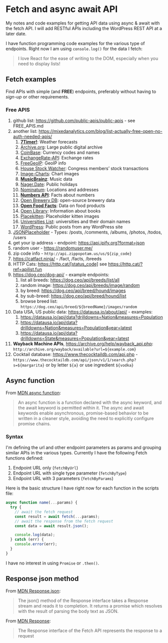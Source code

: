 # Fetch and async await API

My notes and code examples for getting API data using async & await with the fetch API. I will add RESTful APIs including the WordPress REST API at a later date.

I have function programming code examples for the various type of endpoints. Right now I am using `console.log()` for the data I fetch:

> I love React for the ease of writing to the DOM, especially when you need to display lists!

## Fetch examples

Find APIs with simple (and **FREE**) endpoints, preferably without having to _sign-up_ or other requirements.

### Free APIS

1. github list: https://github.com/public-apis/public-apis - see FREE_APIS.md
1. another list: https://mixedanalytics.com/blog/list-actually-free-open-no-auth-needed-apis/
   1. [**7Timer!**](http://www.7timer.info/doc.php?lang=en): Weather forecasts
   1. [Archive.org](https://archive.readme.io/docs): Large public digital archive
   1. [CoinBase](https://docs.cloud.coinbase.com/sign-in-with-coinbase/docs/api-users#data-endpoints): Currency codes and names
   1. [ExchangeRate-API](https://www.exchangerate-api.com/docs/overview): Exchange rates
   1. [FreeGeoIP](https://ipbase.com/): GeoIP info
   1. [House Stock Watcher](https://housestockwatcher.com/api): Congress members’ stock transactions
   1. [Image-Charts](https://documentation.image-charts.com/): Chart images
   1. [**MusicBrainz**](https://musicbrainz.org/doc/MusicBrainz_API): Music data
   1. [Nager.Date](https://date.nager.at/): Public holidays
   1. [Nominatum](https://nominatim.org/release-docs/latest/api/Overview/): Locations and addresses
   1. [**Numbers API**](http://numbersapi.com/#random/math): Facts about numbers
   1. [Open Brewery DB](https://www.openbrewerydb.org/): open-source brewery data
   1. [**Open Food Facts**](https://world.openfoodfacts.org/data): Data on food products
   1. [Open Library](https://openlibrary.org/developers/api): Information about books
   1. [Placekitten](http://placekitten.com/): Placeholder kitten images
   1. [Universities List](https://github.com/Hipo/university-domains-list): universities and their domain names
   1. [WordPress](https://developer.wordpress.org/rest-api/reference/): Public posts from any WordPress site
1. [JSONPlaceholder](https://jsonplaceholder.typicode.com/) - Types: /posts, /comments, /albums, /photos, /todos, /users
1. get your ip address - endpoint: https://api.ipify.org?format=json
1. random user - https://randomuser.me/
1. zip code info - `http://api.zippopotam.us/us/${zip_code}`
1. https://catfact.ninja/ - /fact, /facts, /breeds
1. HTTP Cats: https://http.cat/[status_code] see https://http.cat/?ref=apilist.fun
1. https://dog.ceo/dog-api/ - example endpoints:
   1. list all breeds: https://dog.ceo/api/breeds/list/all
   1. random image: https://dog.ceo/api/breeds/image/random
   1. by breed: https://dog.ceo/api/breed/hound/images
   1. by sub-breed: https://dog.ceo/api/breed/hound/list
   1. browse breed list: `https://dog.ceo/api/breed/${breedName}/images/random`
1. Data USA, US public data: https://datausa.io/about/api/ - examples:
   1. https://datausa.io/api/data?drilldowns=Nation&measures=Population
   1. https://datausa.io/api/data?drilldowns=Nation&measures=Population&year=latest
   1. https://datausa.io/api/data?drilldowns=State&measures=Population&year=latest
1. **Wayback Machine APIs**, https://archive.org/help/wayback_api.php: `http://archive.org/wayback/available?url=${example.com}`
1. Cocktail database: https://www.thecocktaildb.com/api.php - `https://www.thecocktaildb.com/api/json/v1/1/search.php?s=${margarita}` or by letter `${a}` or use ingredient `${vodka}`

## Async function

From [MDN async function](https://developer.mozilla.org/en-US/docs/Web/JavaScript/Reference/Statements/async_function):

> An async function is a function declared with the async keyword, and the await keyword is permitted within it. The async and await keywords enable asynchronous, promise-based behavior to be written in a cleaner style, avoiding the need to explicitly configure promise chains.

### Syntax

I'm defining the url and other endpoint parameters as params and grouping similar APIs in the various types. Currently I have the following Fetch functions defined:

1. Endpoint URL only (`fetchByUrl`)
1. Endpoint URL with single type parameter (`fetchByType`)
1. Endpoint URL with 3 parameters (`fetchByParams`)

Here is the basic structure I have right now for each function in the scripts file:

```js
async function name(...params) {
  try {
    // await the fetch request
    const result = await fetch(...params);
    // await the response from the fetch request
    const data = await result.json();

    console.log(data);
  } catch (err) {
    console.error(err);
  }
}
```

I have no interest in using `Promise` or `.then()`.

## Response json method

From [MDN Response.json](https://developer.mozilla.org/en-US/docs/Web/API/Response/json):

> The json() method of the Response interface takes a Response stream and reads it to completion. It returns a promise which resolves with the result of parsing the body text as JSON.

From [MDN Response](https://developer.mozilla.org/en-US/docs/Web/API/Response):

> The Response interface of the Fetch API represents the response to a request
